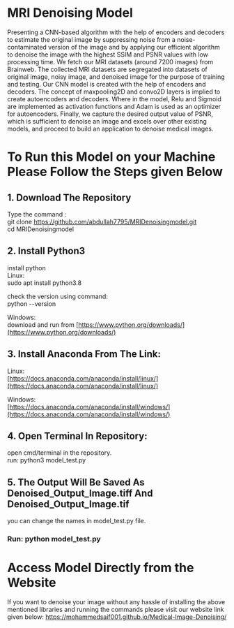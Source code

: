 # MRI Denoising Model

Presenting a CNN-based algorithm with the help of encoders and decoders to estimate the original image by suppressing noise from a noise-contaminated version of the image and by applying our efficient algorithm to denoise the image with the highest SSIM and PSNR values with low processing time. We fetch our MRI datasets (around 7200 images) from Brainweb. The collected MRI datasets are segregated into datasets of original image, noisy image, and denoised image for the purpose of training and testing. Our CNN model is created with the help of encoders and decoders. The concept of maxpooling2D and convo2D layers is implied to create autoencoders and decoders. Where in the model, Relu and Sigmoid are implemented as activation functions and Adam is used as an optimizer for autoencoders. Finally, we capture the desired output value of PSNR, which is sufficient to denoise an image and excels over other existing models, and proceed to build an application to denoise medical images.

# To Run this Model on your Machine Please Follow the Steps given Below

## 1. Download The Repository

Type the command : \
git clone https://github.com/abdullah7795/MRIDenoisingmodel.git \
cd MRIDenoisingmodel 



## 2. Install Python3

install python \
Linux: \
sudo apt install python3.8 

check the version using command: \
python --version 

Windows: \
download and run from [https://www.python.org/downloads/](https://www.python.org/downloads/) 



## 3. Install Anaconda From The Link:

Linux: \
[https://docs.anaconda.com/anaconda/install/linux/](https://docs.anaconda.com/anaconda/install/linux/) 

Windows: \
[https://docs.anaconda.com/anaconda/install/windows/](https://docs.anaconda.com/anaconda/install/windows/) 


## 4. Open Terminal In Repository:

open cmd/terminal in the repository. \
run: python3 model_test.py 

## 5. The Output Will Be Saved As Denoised_Output_Image.tiff And Denoised_Output_Image.tif

you can change the names in model_test.py file. 
### Run:  python model_test.py 


# Access Model Directly from the Website
If you want to denoise your image without any hassle of installing the above mentioned libraries and running the commands please visit our website link given below: 
https://mohammedsaif001.github.io/Medical-Image-Denoising/ 
